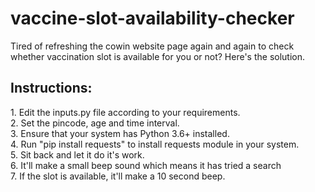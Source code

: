 # vaccine-slot-availability-checker

Tired of refreshing the cowin website page again and again to check whether vaccination slot is available for you or not? 
Here's the solution.

<h2>Instructions:</h2>
1. Edit the inputs.py file according to your requirements. <br>
2. Set the pincode, age and time interval.<br>
3. Ensure that your system has Python 3.6+ installed.<br>
4. Run "pip install requests" to install requests module in your system.<br>
5. Sit back and let it do it's work.<br>
6. It'll make a small beep sound which means it has tried a search<br>
7. If the slot is available, it'll make a 10 second beep.
